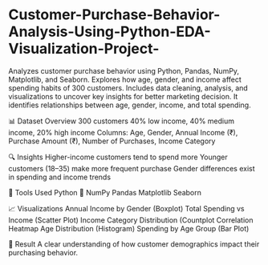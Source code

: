 # Customer-Purchase-Behavior-Analysis-Using-Python-EDA-Visualization-Project-
Analyzes customer purchase behavior using Python, Pandas, NumPy, Matplotlib, and Seaborn. Explores how age, gender, and income affect spending habits of 300 customers. Includes data cleaning, analysis, and visualizations to uncover key insights for better marketing decision.
It identifies relationships between age, gender, income, and total spending.

📊 Dataset Overview
300 customers
40% low income, 40% medium income, 20% high income
Columns: Age, Gender, Annual Income (₹), Purchase Amount (₹), Number of Purchases, Income Category

🔍 Insights
Higher-income customers tend to spend more
Younger customers (18–35) make more frequent purchase
Gender differences exist in spending and income trends

🧰 Tools Used
Python 🐍
NumPy
Pandas
Matplotlib
Seaborn

📈 Visualizations
Annual Income by Gender (Boxplot)
Total Spending vs Income (Scatter Plot)
Income Category Distribution (Countplot
Correlation Heatmap
Age Distribution (Histogram)
Spending by Age Group (Bar Plot)

🏁 Result
A clear understanding of how customer demographics impact their purchasing behavior.
